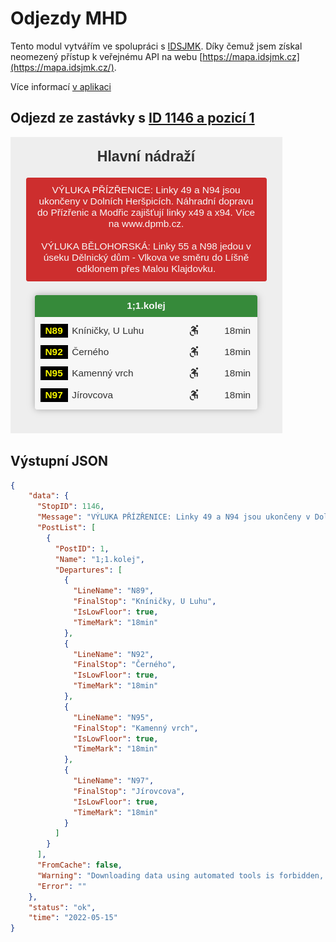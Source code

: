# Odjezdy MHD

Tento modul vytvářím ve spolupráci s [IDSJMK](https://idsjmk.cz/). Díky čemuž jsem získal neomezený přístup k veřejnému API na webu [https://mapa.idsjmk.cz](https://mapa.idsjmk.cz/).

Více informací [v aplikaci](../aplikace/mhd.md)


## Odjezd ze zastávky s [ID 1146 a pozicí 1](https://mapa.idsjmk.cz/api/Departures?stopid=1146&postid=1)

![](../media/aplikace/mhd-web.png)

## Výstupní JSON

```json
{
    "data": {
      "StopID": 1146,
      "Message": "VÝLUKA PŘÍZŘENICE: Linky 49 a N94 jsou ukončeny v Dolních Heršpicích. Náhradní dopravu do Přízřenic a Modřic zajišťují linky x49 a x94. Více na www.dpmb.cz.\n\nVÝLUKA BĚLOHORSKÁ: Linky 55 a N98 jedou v úseku Dělnický dům - Vlkova ve směru do Líšně odklonem přes Malou Klajdovku.",
      "PostList": [
        {
          "PostID": 1,
          "Name": "1;1.kolej",
          "Departures": [
            {
              "LineName": "N89",
              "FinalStop": "Kníničky, U Luhu",
              "IsLowFloor": true,
              "TimeMark": "18min"
            },
            {
              "LineName": "N92",
              "FinalStop": "Černého",
              "IsLowFloor": true,
              "TimeMark": "18min"
            },
            {
              "LineName": "N95",
              "FinalStop": "Kamenný vrch",
              "IsLowFloor": true,
              "TimeMark": "18min"
            },
            {
              "LineName": "N97",
              "FinalStop": "Jírovcova",
              "IsLowFloor": true,
              "TimeMark": "18min"
            }
          ]
        }
      ],
      "FromCache": false,
      "Warning": "Downloading data using automated tools is forbidden, for API access contact Kordis JMK. Automatizované stahování dat není povolené, pro přístup k API kontaktujte Kordis JMK.",
      "Error": ""
    },
    "status": "ok",
    "time": "2022-05-15"
}
```
